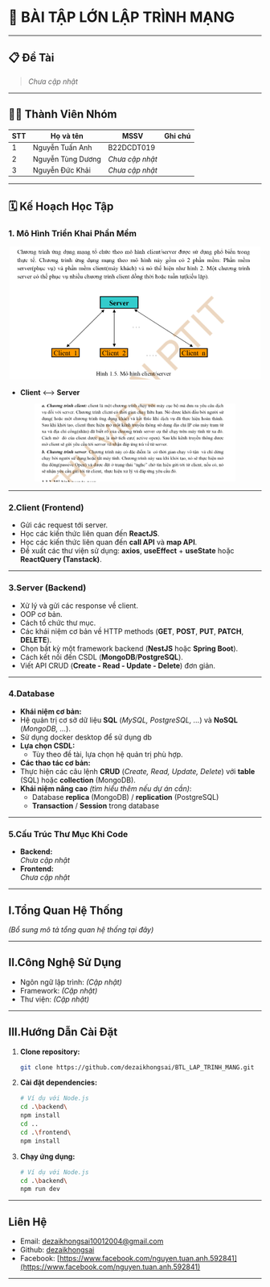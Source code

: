 # 🚀 BÀI TẬP LỚN LẬP TRÌNH MẠNG

---

## 📋 Đề Tài

> _Chưa cập nhật_

---

## 👨‍💻 Thành Viên Nhóm

| STT | Họ và tên         | MSSV            | Ghi chú |
| --- | ----------------- | --------------- | ------- |
| 1   | Nguyễn Tuấn Anh   | B22DCDT019      |         |
| 2   | Nguyễn Tùng Dương | _Chưa cập nhật_ |         |
| 3   | Nguyễn Đức Khải   | _Chưa cập nhật_ |         |

---

## 🗓️ Kế Hoạch Học Tập

### 1. Mô Hình Triển Khai Phần Mềm

<p align="center">
  <img src="mo_hinh_client_server.png" alt="Mô hình tổng quan" width="500"/>
</p>

- **Client** <--> **Server**

<p align="center">
  <img src="ly_thuyet_client_server.png" alt="Client-Server" width="400"/>
</p>

---

### 2.Client (Frontend)

- Gửi các request tới server.
- Học các kiến thức liên quan đến **ReactJS**.
- Học các kiến thức liên quan đến **call API** và **map API**.
- Đề xuất các thư viện sử dụng: **axios**, **useEffect** + **useState** hoặc **ReactQuery (Tanstack)**.

---

### 3.Server (Backend)

- Xử lý và gửi các response về client.
- OOP cơ bản.
- Cách tổ chức thư mục.
- Các khái niệm cơ bản về HTTP methods (**GET**, **POST**, **PUT**, **PATCH**, **DELETE**).
- Chọn bất kỳ một framework backend (**NestJS** hoặc **Spring Boot**).
- Cách kết nối đến CSDL (**MongoDB**/**PostgreSQL**).
- Viết API CRUD (**Create - Read - Update - Delete**) đơn giản.

---

### 4.Database

- **Khái niệm cơ bản:**
- Hệ quản trị cơ sở dữ liệu **SQL** (_MySQL, PostgreSQL, ..._) và **NoSQL** (_MongoDB, ..._).
- Sử dụng docker desktop để sử dụng db
- **Lựa chọn CSDL:**
  - Tùy theo đề tài, lựa chọn hệ quản trị phù hợp.
- **Các thao tác cơ bản:**
- Thực hiện các câu lệnh **CRUD** (_Create, Read, Update, Delete_) với **table** (SQL) hoặc **collection** (MongoDB).
- **Khái niệm nâng cao** _(tìm hiểu thêm nếu dự án cần)_:
  - Database **replica** (MongoDB) / **replication** (PostgreSQL)
  - **Transaction** / **Session** trong database

---

### 5.Cấu Trúc Thư Mục Khi Code

- **Backend:**  
  _Chưa cập nhật_
- **Frontend:**  
  _Chưa cập nhật_

---

## I.Tổng Quan Hệ Thống

_(Bổ sung mô tả tổng quan hệ thống tại đây)_

---

## II.Công Nghệ Sử Dụng

- Ngôn ngữ lập trình: _(Cập nhật)_
- Framework: _(Cập nhật)_
- Thư viện: _(Cập nhật)_

---

## III.Hướng Dẫn Cài Đặt

1. **Clone repository:**
   ```bash
   git clone https://github.com/dezaikhongsai/BTL_LAP_TRINH_MANG.git
   ```
2. **Cài đặt dependencies:**
   ```bash
   # Ví dụ với Node.js
   cd .\backend\
   npm install
   cd ..
   cd .\frontend\
   npm install
   ```
3. **Chạy ứng dụng:**
   ```bash
   # Ví dụ với Node.js
   cd .\backend\
   npm run dev
   ```

---

## Liên Hệ

- Email: [dezaikhongsai10012004@gmail.com](mailto:dezaikhongsai10012004@gmail.com)
- Github: [dezaikhongsai](https://github.com/dezaikhongsai)
- Facebook: [https://www.facebook.com/nguyen.tuan.anh.592841](https://www.facebook.com/nguyen.tuan.anh.592841)

---
